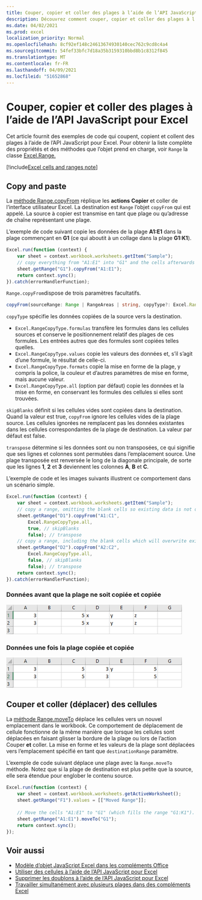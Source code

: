 ```yaml
---
title: Couper, copier et coller des plages à l’aide de l’API JavaScript pour Excel
description: Découvrez comment couper, copier et coller des plages à l’aide de l’API JavaScript pour Excel.
ms.date: 04/02/2021
ms.prod: excel
localization_priority: Normal
ms.openlocfilehash: 8cf92ef148c24613674930140cec762c9cd8c4a4
ms.sourcegitcommit: 54fef33bfc7d18a35b3159310bbd8b1c8312f845
ms.translationtype: MT
ms.contentlocale: fr-FR
ms.lasthandoff: 04/09/2021
ms.locfileid: "51652868"
---
```

# <a name="cut-copy-and-paste-ranges-using-the-excel-javascript-api"></a>Couper, copier et coller des plages à l’aide de l’API JavaScript pour Excel

Cet article fournit des exemples de code qui coupent, copient et collent des plages à l’aide de l’API JavaScript pour Excel. Pour obtenir la liste complète des propriétés et des méthodes que l’objet prend en charge, voir `Range` la classe [Excel.Range.](/javascript/api/excel/excel.range)

[!include[Excel cells and ranges note](../includes/note-excel-cells-and-ranges.md)]

## <a name="copy-and-paste"></a>Copy and paste

La [méthode Range.copyFrom](/javascript/api/excel/excel.range#copyfrom-sourcerange--copytype--skipblanks--transpose-) réplique les **actions** **Copier** et coller de l’interface utilisateur Excel. La destination est `Range` l’objet `copyFrom` qui est appelé. La source à copier est transmise en tant que plage ou qu’adresse de chaîne représentant une plage.

L’exemple de code suivant copie les données de la plage **A1:E1** dans la plage commençant en **G1** (ce qui aboutit à un collage dans la plage **G1:K1**).

```js
Excel.run(function (context) {
    var sheet = context.workbook.worksheets.getItem("Sample");
    // copy everything from "A1:E1" into "G1" and the cells afterwards ("G1:K1")
    sheet.getRange("G1").copyFrom("A1:E1");
    return context.sync();
}).catch(errorHandlerFunction);
```

`Range.copyFrom`dispose de trois paramètres facultatifs.

```TypeScript
copyFrom(sourceRange: Range | RangeAreas | string, copyType?: Excel.RangeCopyType, skipBlanks?: boolean, transpose?: boolean): void;
```

`copyType` spécifie les données copiées de la source vers la destination.

- `Excel.RangeCopyType.formulas` transfère les formules dans les cellules sources et conserve le positionnement relatif des plages de ces formules. Les entrées autres que des formules sont copiées telles quelles.
- `Excel.RangeCopyType.values` copie les valeurs des données et, s’il s’agit d’une formule, le résultat de celle-ci.
- `Excel.RangeCopyType.formats` copie la mise en forme de la plage, y compris la police, la couleur et d’autres paramètres de mise en forme, mais aucune valeur.
- `Excel.RangeCopyType.all` (option par défaut) copie les données et la mise en forme, en conservant les formules des cellules si elles sont trouvées.

`skipBlanks` définit si les cellules vides sont copiées dans la destination. Quand la valeur est true, `copyFrom` ignore les cellules vides de la plage source.
Les cellules ignorées ne remplacent pas les données existantes dans les cellules correspondantes de la plage de destination. La valeur par défaut est false.

`transpose` détermine si les données sont ou non transposées, ce qui signifie que ses lignes et colonnes sont permutées dans l’emplacement source.
Une plage transposée est renversée le long de la diagonale principale, de sorte que les lignes **1**, **2** et **3** deviennent les colonnes **A**, **B** et **C**.

L’exemple de code et les images suivants illustrent ce comportement dans un scénario simple.

```js
Excel.run(function (context) {
    var sheet = context.workbook.worksheets.getItem("Sample");
    // copy a range, omitting the blank cells so existing data is not overwritten in those cells
    sheet.getRange("D1").copyFrom("A1:C1",
        Excel.RangeCopyType.all,
        true, // skipBlanks
        false); // transpose
    // copy a range, including the blank cells which will overwrite existing data in the target cells
    sheet.getRange("D2").copyFrom("A2:C2",
        Excel.RangeCopyType.all,
        false, // skipBlanks
        false); // transpose
    return context.sync();
}).catch(errorHandlerFunction);
```

### <a name="data-before-range-is-copied-and-pasted"></a>Données avant que la plage ne soit copiée et copiée

![Données dans Excel avant l’exécutement de la méthode de copie de plage](../images/excel-range-copyfrom-skipblanks-before.png)

### <a name="data-after-range-is-copied-and-pasted"></a>Données une fois la plage copiée et copiée

![Données dans Excel après l’analyse de la méthode de copie de la plage](../images/excel-range-copyfrom-skipblanks-after.png)

## <a name="cut-and-paste-move-cells"></a>Couper et coller (déplacer) des cellules

La [méthode Range.moveTo](/javascript/api/excel/excel.range#moveto-destinationrange-) déplace les cellules vers un nouvel emplacement dans le workbook. Ce comportement de déplacement de cellule fonctionne [](https://support.office.com/article/Move-or-copy-cells-and-cell-contents-803d65eb-6a3e-4534-8c6f-ff12d1c4139e) de la même manière  que lorsque les cellules sont déplacées en faisant glisser la bordure de la plage ou lors de l’action Couper **et** coller. La mise en forme et les valeurs de la plage sont déplacées vers l’emplacement spécifié en tant que `destinationRange` paramètre.

L’exemple de code suivant déplace une plage avec la `Range.moveTo` méthode. Notez que si la plage de destination est plus petite que la source, elle sera étendue pour englober le contenu source.

```js
Excel.run(function (context) {
    var sheet = context.workbook.worksheets.getActiveWorksheet();
    sheet.getRange("F1").values = [["Moved Range"]];

    // Move the cells "A1:E1" to "G1" (which fills the range "G1:K1").
    sheet.getRange("A1:E1").moveTo("G1");
    return context.sync();
});
```

## <a name="see-also"></a>Voir aussi

- [Modèle d’objet JavaScript Excel dans les compléments Office](excel-add-ins-core-concepts.md)
- [Utiliser des cellules à l’aide de l’API JavaScript pour Excel](excel-add-ins-cells.md)
- [Supprimer les doublons à l’aide de l’API JavaScript pour Excel](excel-add-ins-ranges-remove-duplicates.md)
- [Travailler simultanément avec plusieurs plages dans des compléments Excel](excel-add-ins-multiple-ranges.md)
